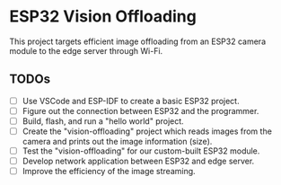 # ESP32 Vision Offloading
This project targets efficient image offloading from an ESP32 camera module to the edge server through Wi-Fi.

## TODOs
- [ ] Use VSCode and ESP-IDF to create a basic ESP32 project.
- [ ] Figure out the connection between ESP32 and the programmer.
- [ ] Build, flash, and run a "hello world" project.
- [ ] Create the "vision-offloading" project which reads images from the camera and prints out the image information (size).
- [ ] Test the "vision-offloading" for our custom-built ESP32 module.
- [ ] Develop network application between ESP32 and edge server.
- [ ] Improve the efficiency of the image streaming.
